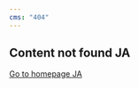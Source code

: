 ```yaml
---
cms: "404"
---
```


<section id="error404">

# Content not found JA

[Go to homepage JA](/ja)

</section>
